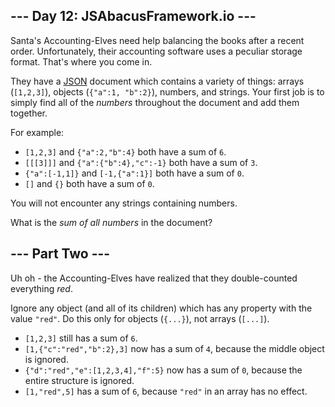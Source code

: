 ﻿

## --- Day 12: JSAbacusFramework.io ---

Santa's Accounting-Elves need help balancing the books after a recent order. Unfortunately, their accounting software uses a peculiar storage format. That's where you come in.

They have a  [JSON](http://json.org/)  document which contains a variety of things: arrays (`[1,2,3]`), objects (`{"a":1, "b":2}`), numbers, and strings. Your first job is to simply find all of the  _numbers_  throughout the document and add them together.

For example:

-   `[1,2,3]`  and  `{"a":2,"b":4}`  both have a sum of  `6`.
-   `[[[3]]]`  and  `{"a":{"b":4},"c":-1}`  both have a sum of  `3`.
-   `{"a":[-1,1]}`  and  `[-1,{"a":1}]`  both have a sum of  `0`.
-   `[]`  and  `{}`  both have a sum of  `0`.

You will not  encounter  any strings containing numbers.

What is the  _sum of all numbers_  in the document?


## --- Part Two ---

Uh oh - the Accounting-Elves have realized that they double-counted everything  _red_.

Ignore any object (and all of its children) which has any property with the value  `"red"`. Do this only for objects (`{...}`), not arrays (`[...]`).

-   `[1,2,3]`  still has a sum of  `6`.
-   `[1,{"c":"red","b":2},3]`  now has a sum of  `4`, because the middle object is ignored.
-   `{"d":"red","e":[1,2,3,4],"f":5}`  now has a sum of  `0`, because the entire structure is ignored.
-   `[1,"red",5]`  has a sum of  `6`, because  `"red"`  in an array has no effect.
